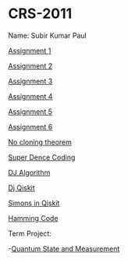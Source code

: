 # CRS-2011

Name: Subir Kumar Paul

[Assignment 1](./Matrix_inverse.c)

[Assignment 2](./Assignment_2.pdf)

[Assignment 3](./Subir-Kumar-Paul-Crs2011.pdf)

[Assignment 4](./Subir%20Kumar%20Paul%20-Assignment%204.pdf)

[Assignment 5](./Assignment_5.pdf)

[Assignment 6](./Assignment_6.pdf)

[No cloning theorem](./No-cloning-theorem.pdf)

[Super Dence Coding](./Destuch-Algorithm.pdf)

[DJ Algorithm](./Destuch-Algorithm.pdf)

[Dj Qiskit ](./DJ_Qiskit.pdf)

[Simons in Qiskit](./Simons-algorithm.pdf)

[Hamming Code](./Hamming.c)


Term Project:

-[Quantum State and Measurement](./QUANTUM_STATE_AND_MESUREMENT_OPERATORS.pdf)
